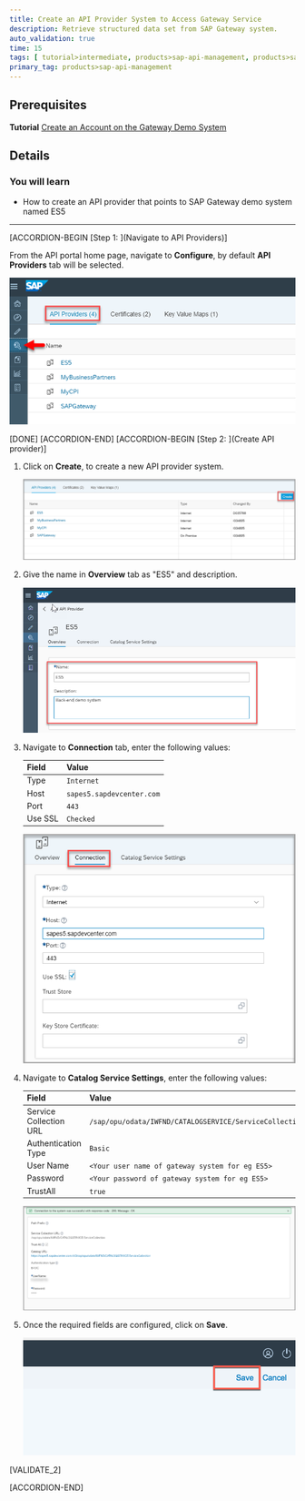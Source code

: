 ```yaml
---
title: Create an API Provider System to Access Gateway Service
description: Retrieve structured data set from SAP Gateway system.
auto_validation: true
time: 15
tags: [ tutorial>intermediate, products>sap-api-management, products>sap-web-ide]
primary_tag: products>sap-api-management
---
```


## Prerequisites
**Tutorial** [Create an Account on the Gateway Demo System](https://developers.sap.com/india/tutorials/gateway-demo-signup.html)

## Details
### You will learn
  - How to create an API provider that points to SAP Gateway demo system named ES5

---

[ACCORDION-BEGIN [Step 1: ](Navigate to API Providers)]

From the API portal home page, navigate to **Configure**, by default **API Providers** tab will be selected.

![Create Provider](01-navigateapiprovider.png)

[DONE]
[ACCORDION-END]
[ACCORDION-BEGIN [Step 2: ](Create API provider)]

1. Click on **Create**, to create a new API provider system.

    ![Create Provider](02-create-provider.png)

2. Give the name in **Overview** tab as "ES5" and description.

    ![Provider Overview](03-provider-name.png)

3. Navigate to **Connection** tab, enter the following values:

    **Field** | **Value**
    ---- | ----
    Type |`Internet`
    Host |`sapes5.sapdevcenter.com`
    Port |`443`
    Use SSL |`Checked`

    ![Provider Connection](05-connection.png)

4. Navigate to **Catalog Service Settings**, enter the following values:

    **Field** | **Value**
    ---- | ----
    Service Collection URL |`/sap/opu/odata/IWFND/CATALOGSERVICE/ServiceCollection`
    Authentication Type |`Basic`
    User Name |`<Your user name of gateway system for eg ES5>`
    Password |`<Your password of gateway system for eg ES5>`
    TrustAll |`true`

    ![Catalog Settings](04-catalog-settings.png)

5. Once the required fields are configured, click on **Save**.

    ![Provider Save](06-save.png)

[VALIDATE_2]

[ACCORDION-END]
